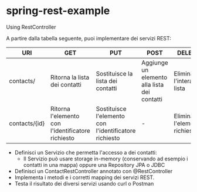 # spring-rest-example
Using RestController

A partire dalla tabella seguente, puoi implementare dei servizi REST:

|   URI            |   GET                                                |   PUT                                                    |   POST                                          |   DELETE                        |
|------------------|------------------------------------------------------|----------------------------------------------------------|-------------------------------------------------|---------------------------------|
|   contacts/      |   Ritorna la lista dei contatti                      |   Sostituisce la lista dei contatti                      |   Aggiunge un elemento alla lista dei contatti  |   Elimina l'intera lista        |
|   contacts/{id}  |   Ritorna l'elemento con l'identificatore richiesto  |   Sostituisce l'elemento con l'identificatore richiesto  |   -                                             |   Elimina l'elemento richiesto  |


- Definisci un Servizio che permetta l'accesso a dei contatti:
  - Il Servizio può usare storage in-memory (conservando ad esempio i contatti in una mappa) oppure una Repository JPA o JDBC
- Definisci un ContactRestController annotato con @RestController
- Implementa i metodi e i corretti mapping dei servizi REST.
- Testa il risultato dei diversi servizi usando curl o Postman 
